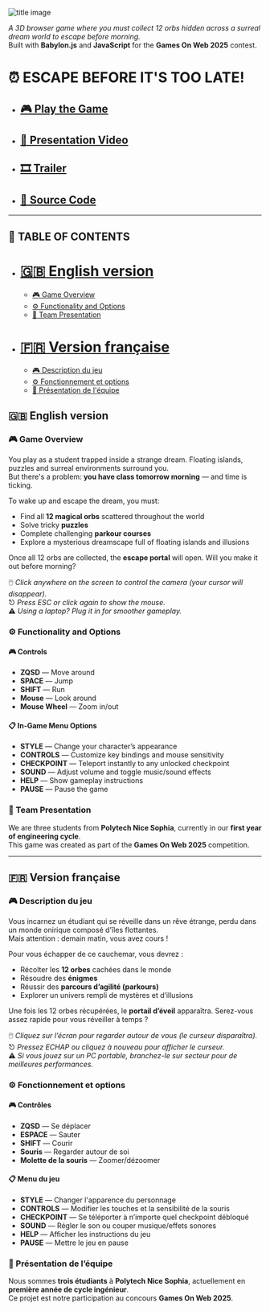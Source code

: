 ![title image]()

*A 3D browser game where you must collect 12 orbs hidden across a surreal dream world to escape before morning.*  
Built with **Babylon.js** and **JavaScript** for the **Games On Web 2025** contest.

# ⏰ ESCAPE BEFORE IT'S TOO LATE!
- ## [🎮 Play the Game](#)
- ## [🔎 Presentation Video](#)
- ## [🎞️ Trailer](#)
- ## [📁 Source Code](https://github.com/ginomartelli/Dream-scape)

---

## 🧭 TABLE OF CONTENTS
- # [🇬🇧 English version](#🇬🇧-english-version)
  - [🎮 Game Overview](#🎮-game-overview)
  - [⚙️ Functionality and Options]()
  - [👥 Team Presentation](#👥-team-presentation)
- # [🇫🇷 Version française](#🇫🇷-version-française)
  - [🎮 Description du jeu](#🎮-description-du-jeu)
  - [⚙️ Fonctionnement et options]()
  - [👥 Présentation de l'équipe](#👥-présentation-de-léquipe)

## 🇬🇧 English version

### 🎮 Game Overview  
You play as a student trapped inside a strange dream. Floating islands, puzzles and surreal environments surround you.  
But there's a problem: **you have class tomorrow morning** — and time is ticking.

To wake up and escape the dream, you must:
- Find all **12 magical orbs** scattered throughout the world  
- Solve tricky **puzzles**  
- Complete challenging **parkour courses**  
- Explore a mysterious dreamscape full of floating islands and illusions

Once all 12 orbs are collected, the **escape portal** will open. Will you make it out before morning?

🖱️ *Click anywhere on the screen to control the camera (your cursor will disappear).*  
⎋ *Press ESC or click again to show the mouse.*  
⚠️ *Using a laptop? Plug it in for smoother gameplay.*

### ⚙️ Functionality and Options

#### 🎮 Controls
- **ZQSD** — Move around  
- **SPACE** — Jump  
- **SHIFT** — Run  
- **Mouse** — Look around  
- **Mouse Wheel** — Zoom in/out  

#### 📋 In-Game Menu Options
- **STYLE** — Change your character’s appearance  
- **CONTROLS** — Customize key bindings and mouse sensitivity  
- **CHECKPOINT** — Teleport instantly to any unlocked checkpoint  
- **SOUND** — Adjust volume and toggle music/sound effects  
- **HELP** — Show gameplay instructions  
- **PAUSE** — Pause the game  

### 👥 Team Presentation  
We are three students from **Polytech Nice Sophia**, currently in our **first year of engineering cycle**.  
This game was created as part of the **Games On Web 2025** competition.

---

## 🇫🇷 Version française

### 🎮 Description du jeu  
Vous incarnez un étudiant qui se réveille dans un rêve étrange, perdu dans un monde onirique composé d'îles flottantes.  
Mais attention : demain matin, vous avez cours !

Pour vous échapper de ce cauchemar, vous devrez :
- Récolter les **12 orbes** cachées dans le monde
- Résoudre des **énigmes**
- Réussir des **parcours d’agilité (parkours)**
- Explorer un univers rempli de mystères et d’illusions

Une fois les 12 orbes récupérées, le **portail d’éveil** apparaîtra. Serez-vous assez rapide pour vous réveiller à temps ?

🖱️ *Cliquez sur l’écran pour regarder autour de vous (le curseur disparaîtra).*  
⎋ *Pressez ECHAP ou cliquez à nouveau pour afficher le curseur.*  
⚠️ *Si vous jouez sur un PC portable, branchez-le sur secteur pour de meilleures performances.*

### ⚙️ Fonctionnement et options

#### 🎮 Contrôles
- **ZQSD** — Se déplacer  
- **ESPACE** — Sauter  
- **SHIFT** — Courir  
- **Souris** — Regarder autour de soi  
- **Molette de la souris** — Zoomer/dézoomer  

#### 📋 Menu du jeu
- **STYLE** — Changer l'apparence du personnage  
- **CONTROLS** — Modifier les touches et la sensibilité de la souris  
- **CHECKPOINT** — Se téléporter à n’importe quel checkpoint débloqué  
- **SOUND** — Régler le son ou couper musique/effets sonores  
- **HELP** — Afficher les instructions du jeu  
- **PAUSE** — Mettre le jeu en pause  

### 👥 Présentation de l’équipe  
Nous sommes **trois étudiants** à **Polytech Nice Sophia**, actuellement en **première année de cycle ingénieur**.  
Ce projet est notre participation au concours **Games On Web 2025**.
